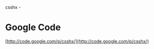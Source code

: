 <!--
id: 98605474
link: http://tumblr.atmos.org/post/98605474/csshx-google-code
slug: csshx-google-code
date: Tue Apr 21 2009 12:11:34 GMT-0700 (PDT)
publish: 2009-04-021
tags: 
title:  csshx -
 
 Google Code
-->


 csshx -
 
 Google Code
=========================

[http://code.google.com/p/csshx/](http://code.google.com/p/csshx/)

